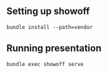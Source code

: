 ## Setting up showoff

```
bundle install --path=vendor
```

## Running presentation

```
bundle exec showoff serve
```